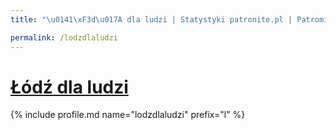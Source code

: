 ```yaml
---
title: "\u0141\xF3d\u017A dla ludzi | Statystyki patronite.pl | Patromierz"

permalink: /lodzdlaludzi
---
```


# [Łódź dla ludzi](https://patronite.pl/lodzdlaludzi)

{% include profile.md name="lodzdlaludzi" prefix="l" %}
